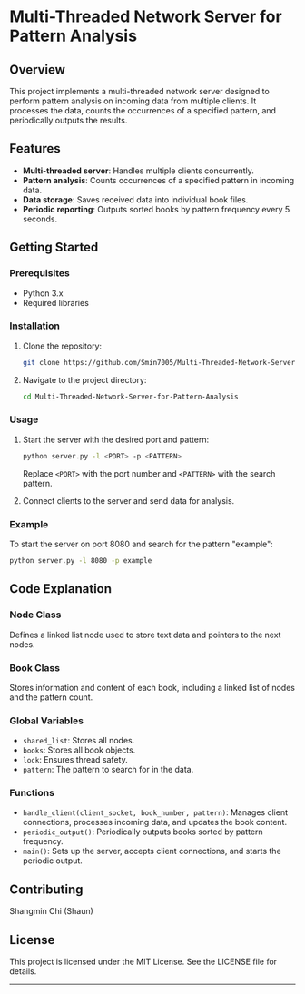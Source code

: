 # Multi-Threaded Network Server for Pattern Analysis

## Overview

This project implements a multi-threaded network server designed to perform pattern analysis on incoming data from multiple clients. It processes the data, counts the occurrences of a specified pattern, and periodically outputs the results.

## Features

- **Multi-threaded server**: Handles multiple clients concurrently.
- **Pattern analysis**: Counts occurrences of a specified pattern in incoming data.
- **Data storage**: Saves received data into individual book files.
- **Periodic reporting**: Outputs sorted books by pattern frequency every 5 seconds.

## Getting Started

### Prerequisites

- Python 3.x
- Required libraries 

### Installation

1. Clone the repository:
    ```bash
    git clone https://github.com/Smin7005/Multi-Threaded-Network-Server-for-Pattern-Analysis.git
    ```
2. Navigate to the project directory:
    ```bash
    cd Multi-Threaded-Network-Server-for-Pattern-Analysis
    ```

### Usage

1. Start the server with the desired port and pattern:
    ```bash
    python server.py -l <PORT> -p <PATTERN>
    ```
    Replace `<PORT>` with the port number and `<PATTERN>` with the search pattern.

2. Connect clients to the server and send data for analysis.

### Example

To start the server on port 8080 and search for the pattern "example":
```bash
python server.py -l 8080 -p example
```

## Code Explanation

### Node Class

Defines a linked list node used to store text data and pointers to the next nodes.

### Book Class

Stores information and content of each book, including a linked list of nodes and the pattern count.

### Global Variables

- `shared_list`: Stores all nodes.
- `books`: Stores all book objects.
- `lock`: Ensures thread safety.
- `pattern`: The pattern to search for in the data.

### Functions

- `handle_client(client_socket, book_number, pattern)`: Manages client connections, processes incoming data, and updates the book content.
- `periodic_output()`: Periodically outputs books sorted by pattern frequency.
- `main()`: Sets up the server, accepts client connections, and starts the periodic output.

## Contributing

Shangmin Chi (Shaun)

## License

This project is licensed under the MIT License. See the LICENSE file for details.


---
